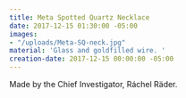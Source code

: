 ```yaml
---
title: Meta Spotted Quartz Necklace
date: 2017-12-15 01:30:00 -05:00
images:
- "/uploads/Meta-SQ-neck.jpg"
material: 'Glass and goldfilled wire. '
creation-date: 2017-12-15 00:00:00 -05:00
---
```


Made by the Chief Investigator, Ráchel Räder.